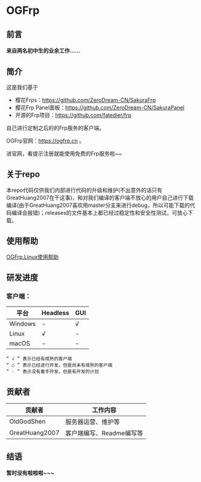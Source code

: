 # OGFrp

## 前言
#### 来自两名初中生的业余工作……
## 简介

这是我们基于
- 樱花Frps：https://github.com/ZeroDream-CN/SakuraFrp
- 樱花Frp Panel面板：https://github.com/ZeroDream-CN/SakuraPanel
- 开源的Frp项目：https://github.com/fatedier/frp

自己进行定制之后的的Frp服务的客户端。

OGFrp官网：https://ogfrp.cn 。

进官网，看提示注册就能使用免费的Frp服务啦~~
## 关于repo
本repo代码仅供我们内部进行代码的升级和维护(不出意外的话只有GreatHuang2007在干这事)，和对我们编译的客户端不放心的用户自己进行下载编译(由于GreatHuang2007喜欢用master分支来进行debug，所以可能下载的代码编译会报错)；releases的文件基本上都已经过稳定性和安全性测试，可放心下载。

## 使用帮助
[OGFrp.Linux使用帮助](https://github.com/OldGodShen/OGFrp/blob/master/github/UseLinux.md#linux%E7%AB%AF%E4%BD%BF%E7%94%A8%E6%96%B9%E6%B3%95)

## 研发进度

### 客户端：
平台 | Headless | GUI
--- | --- | --- 
Windows | - | √ 
Linux | √ | - 
macOS | - | - 

    “ √ ” 表示已经有成熟的客户端
    “ ○ ” 表示已经进行开发，但是尚未有成熟的客户端
    “ - ” 表示没有着手开发，但是有开发的计划

## 贡献者

贡献者 | 工作内容
--- | --- |
OldGodShen | 服务器运营、维护等
GreatHuang2007 | 客户端编写、Readme编写等

## 结语
#### 暂时没有啦啦啦~~~
